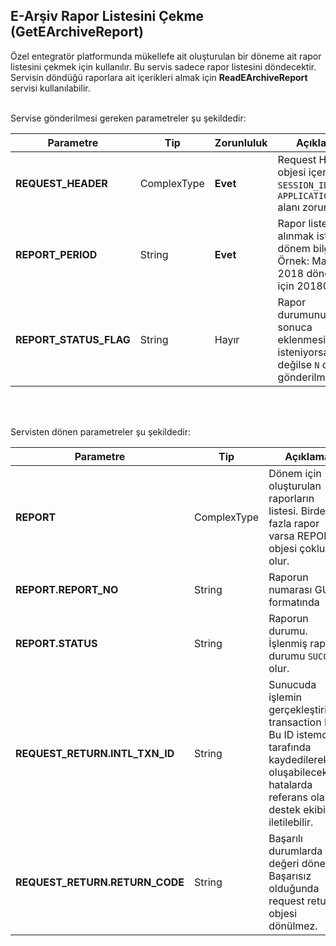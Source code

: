 ## E-Arşiv Rapor Listesini Çekme (GetEArchiveReport)
Özel entegratör platformunda mükellefe ait oluşturulan bir döneme ait rapor listesini çekmek için kullanılır. Bu servis sadece rapor listesini döndecektir. Servisin döndüğü raporlara ait içerikleri almak için **ReadEArchiveReport** servisi kullanılabilir.

<br>
Servise gönderilmesi gereken parametreler şu şekildedir:

Parametre | Tip         | Zorunluluk  | Açıklama
--------- | ----------- | ----------- | -----------
**REQUEST_HEADER** | ComplexType | **Evet** | Request Header objesi içerisinde `SESSION_ID` ve `APPLICATION_NAME` alanı zorunludur.
**REPORT_PERIOD** | String  | **Evet** | Rapor listesinin alınmak istenilen dönem bilgisi. Örnek: Mayıs 2018 dönemi için 201805
**REPORT_STATUS_FLAG** | String  | Hayır | Rapor durumunun sonuca eklenmesi isteniyorsa `Y`, değilse `N` değeri  gönderilmelidir.


<br><br>

Servisten dönen parametreler şu şekildedir:

Parametre | Tip        | Açıklama
--------- | ----------- | -----------
**REPORT** | ComplexType | Dönem için oluşturulan raporların listesi. Birden fazla rapor varsa REPORT objesi çoklu olur.
**REPORT.REPORT_NO** | String | Raporun numarası GUID formatında
**REPORT.STATUS** | String | Raporun durumu. İşlenmiş rapor durumu `SUCCEED` olur.
**REQUEST_RETURN.INTL_TXN_ID** | String | Sunucuda işlemin gerçekleştirildiği transaction IDsi. Bu ID istemci tarafında kaydedilerek oluşabilecek hatalarda referans olarak destek ekibine iletilebilir.
**REQUEST_RETURN.RETURN_CODE** | String | Başarılı durumlarda `0` değeri döner. Başarısız olduğunda request return objesi dönülmez.
